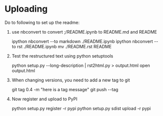 # Uploading

Do to following to set up the readme:

1) use nbconvert to convert ;/README.ipynb to README.md and README

    ipython nbconvert --to markdown ./README.ipynb
    ipython nbconvert --to rst ./README.ipynb
    mv ./README.rst README

2) Test the restructured text using python setuptools

    python setup.py --long-description | rst2html.py > output.html
    open output.html

3) When changing versions, you need to add a new tag to git

    git tag 0.4 -m "here is a tag message"
    git push --tag

4) Now register and upload to PyPI

    python setup.py register -r pypi
    python setup.py sdist upload -r pypi
